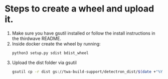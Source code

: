 # Steps to create a wheel and upload it.

1. Make sure you have gsutil installed or follow the install instructions in the thirdwave README.
1. Inside docker create the wheel by running:
    ```bash
    python3 setup.py sdist bdist_wheel
    ```
1. Upload the dist folder via gsutil
    ```bash
    gsutil cp -r dist gs://twa-build-support/detectron_dist/$(date +"%Y_%m_%d")
    ```

